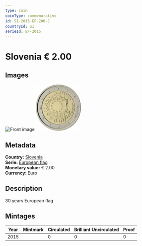 ```yaml
---
type: coin
coinType: commemorative
id: SI-2015-EF-200-C
countryId: SI
serieId: EF-2015
---
```


# Slovenia € 2.00

## Images

<img src="../../Images/common-2007-200.png" height="150" alt="Front image"><img src="Images/SI-2015-200.webp" height="150" alt="Back image">

## Metadata

**Country:** [Slovenia](../../Countries/Slovenia/index.md)\
**Serie:** [European flag](index.md)\
**Monetary value:** € 2.00\
**Currency:** Euro

## Description

30 years European flag

## Mintages

| Year | Mintmark | Circulated | Brilliant Uncirculated | Proof |
| ---- | -------- | ---------- | ---------------------- | ----- |
| 2015 |  | 0| 0 | 0 |
